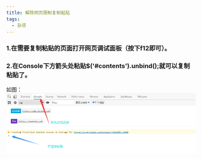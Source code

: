 ```yaml
---
title: 解除网页限制复制粘贴
tags:
  - 杂项
---
```


### 1.在需要复制粘贴的页面打开网页调试面板（按下f12即可）。
### 2.在Console下方箭头处粘贴$('#contents').unbind();就可以复制粘贴了。
如图：
![Image text](https://raw.githubusercontent.com/2687769088/2687769088.github.io/master/assets/image/3VQ%40F1THL7%25JG_%25Y%25Q%60W9X7.png)
